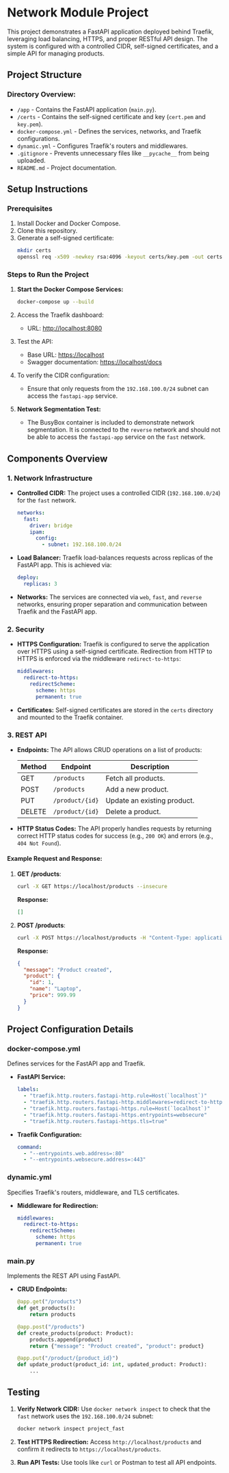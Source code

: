 # Network Module Project

This project demonstrates a FastAPI application deployed behind Traefik, leveraging load balancing, HTTPS, and proper RESTful API design. The system is configured with a controlled CIDR, self-signed certificates, and a simple API for managing products.

## **Project Structure**

### Directory Overview:

- `/app` - Contains the FastAPI application (`main.py`).
- `/certs` - Contains the self-signed certificate and key (`cert.pem` and `key.pem`).
- `docker-compose.yml` - Defines the services, networks, and Traefik configurations.
- `dynamic.yml` - Configures Traefik's routers and middlewares.
- `.gitignore` - Prevents unnecessary files like `__pycache__` from being uploaded.
- `README.md` - Project documentation.

## **Setup Instructions**

### Prerequisites

1. Install Docker and Docker Compose.
2. Clone this repository.
3. Generate a self-signed certificate:
   ```bash
   mkdir certs
   openssl req -x509 -newkey rsa:4096 -keyout certs/key.pem -out certs/cert.pem -days 365 -nodes -subj "/CN=localhost"
   ```

### Steps to Run the Project

1. **Start the Docker Compose Services:**

   ```bash
   docker-compose up --build
   ```

2. Access the Traefik dashboard:

   - URL: [http://localhost:8080](http://localhost:8080)

3. Test the API:

   - Base URL: [https://localhost](https://localhost)
   - Swagger documentation: [https://localhost/docs](https://localhost/docs)

4. To verify the CIDR configuration:
   - Ensure that only requests from the `192.168.100.0/24` subnet can access the `fastapi-app` service.

5. **Network Segmentation Test:**
   - The BusyBox container is included to demonstrate network segmentation. It is connected to the `reverse` network and should not be able to access the `fastapi-app` service on the `fast` network.

## **Components Overview**

### 1. **Network Infrastructure**

- **Controlled CIDR:**
  The project uses a controlled CIDR (`192.168.100.0/24`) for the `fast` network.

  ```yaml
  networks:
    fast:
      driver: bridge
      ipam:
        config:
          - subnet: 192.168.100.0/24
  ```

- **Load Balancer:**
  Traefik load-balances requests across replicas of the FastAPI app. This is achieved via:

  ```yaml
  deploy:
    replicas: 3
  ```

- **Networks:**
  The services are connected via `web`, `fast`, and `reverse` networks, ensuring proper separation and communication between Traefik and the FastAPI app.

### 2. **Security**

- **HTTPS Configuration:**
  Traefik is configured to serve the application over HTTPS using a self-signed certificate. Redirection from HTTP to HTTPS is enforced via the middleware `redirect-to-https`:

  ```yaml
  middlewares:
    redirect-to-https:
      redirectScheme:
        scheme: https
        permanent: true
  ```

- **Certificates:**
  Self-signed certificates are stored in the `certs` directory and mounted to the Traefik container.

### 3. **REST API**

- **Endpoints:**
  The API allows CRUD operations on a list of products:

  | Method | Endpoint        | Description                 |
  | ------ | --------------- | --------------------------- |
  | GET    | `/products`     | Fetch all products.         |
  | POST   | `/products`     | Add a new product.          |
  | PUT    | `/product/{id}` | Update an existing product. |
  | DELETE | `/product/{id}` | Delete a product.           |

- **HTTP Status Codes:**
  The API properly handles requests by returning correct HTTP status codes for success (e.g., `200 OK`) and errors (e.g., `404 Not Found`).

#### Example Request and Response:

1. **GET /products**:

   ```bash
   curl -X GET https://localhost/products --insecure
   ```

   **Response:**

   ```json
   []
   ```

2. **POST /products**:

   ```bash
   curl -X POST https://localhost/products -H "Content-Type: application/json" -d '{"id": 1, "name": "Laptop", "price": 999.99}' --insecure
   ```

   **Response:**

   ```json
   {
     "message": "Product created",
     "product": {
       "id": 1,
       "name": "Laptop",
       "price": 999.99
     }
   }
   ```

## **Project Configuration Details**

### docker-compose.yml

Defines services for the FastAPI app and Traefik.

- **FastAPI Service:**

  ```yaml
  labels:
    - "traefik.http.routers.fastapi-http.rule=Host(`localhost`)"
    - "traefik.http.routers.fastapi-http.middlewares=redirect-to-https"
    - "traefik.http.routers.fastapi-https.rule=Host(`localhost`)"
    - "traefik.http.routers.fastapi-https.entrypoints=websecure"
    - "traefik.http.routers.fastapi-https.tls=true"
  ```

- **Traefik Configuration:**

  ```yaml
  command:
    - "--entrypoints.web.address=:80"
    - "--entrypoints.websecure.address=:443"
  ```

### dynamic.yml

Specifies Traefik's routers, middleware, and TLS certificates.

- **Middleware for Redirection:**
  ```yaml
  middlewares:
    redirect-to-https:
      redirectScheme:
        scheme: https
        permanent: true
  ```

### main.py

Implements the REST API using FastAPI.

- **CRUD Endpoints:**

  ```python
  @app.get("/products")
  def get_products():
      return products

  @app.post("/products")
  def create_products(product: Product):
      products.append(product)
      return {"message": "Product created", "product": product}

  @app.put("/product/{product_id}")
  def update_product(product_id: int, updated_product: Product):
      ...
  ```

## **Testing**

1. **Verify Network CIDR:**
   Use `docker network inspect` to check that the `fast` network uses the `192.168.100.0/24` subnet:

   ```bash
   docker network inspect project_fast
   ```

2. **Test HTTPS Redirection:**
   Access `http://localhost/products` and confirm it redirects to `https://localhost/products`.

3. **Run API Tests:**
   Use tools like `curl` or Postman to test all API endpoints.
